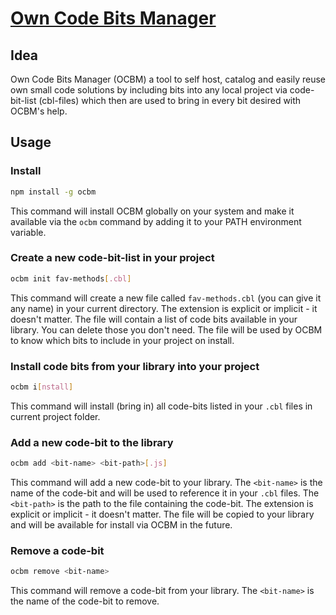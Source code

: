 # [Own Code Bits Manager](https://github.com/UniBreakfast/own-code-bits-manager)

## Idea 

Own Code Bits Manager (OCBM) a tool to self host, catalog and easily reuse own small code solutions by including bits into any local project via code-bit-list (cbl-files) which then are used to bring in every bit desired with OCBM's help.

## Usage

### Install

```bash
npm install -g ocbm
```

This command will install OCBM globally on your system and make it available via the `ocbm` command by adding it to your PATH environment variable.

### Create a new code-bit-list in your project

```bash
ocbm init fav-methods[.cbl]
```

This command will create a new file called `fav-methods.cbl` (you can give it any name) in your current directory. The extension is explicit or implicit - it doesn't matter. The file will contain a list of code bits available in your library. You can delete those you don't need. The file will be used by OCBM to know which bits to include in your project on install.

### Install code bits from your library into your project

```bash
ocbm i[nstall]
```

This command will install (bring in) all code-bits listed in your `.cbl` files in current project folder.

### Add a new code-bit to the library

```bash
ocbm add <bit-name> <bit-path>[.js]
```

This command will add a new code-bit to your library. The `<bit-name>` is the name of the code-bit and will be used to reference it in your `.cbl` files. The `<bit-path>` is the path to the file containing the code-bit. The extension is explicit or implicit - it doesn't matter. The file will be copied to your library and will be available for install via OCBM in the future.

### Remove a code-bit

```bash
ocbm remove <bit-name>
```
This command will remove a code-bit from your library. The `<bit-name>` is the name of the code-bit to remove.
